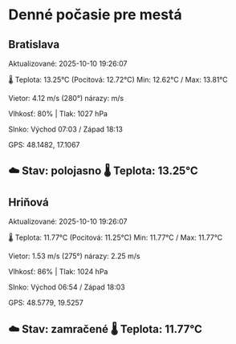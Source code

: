 ﻿# Denné počasie pre mestá

## Bratislava
Aktualizované: 2025-10-10 19:26:07

🌡️ Teplota: 13.25°C 
(Pocitová: 12.72°C)
Min: 12.62°C / Max: 13.81°C

Vietor: 4.12 m/s    (280°) 
nárazy:  m/s

Vlhkosť: 80% | Tlak: 1027 hPa

Slnko: Východ 07:03 / Západ 18:13

GPS: 48.1482, 17.1067

☁️ Stav: polojasno        🌡️ Teplota: 13.25°C
---

## Hriňová
Aktualizované: 2025-10-10 19:26:07

🌡️ Teplota: 11.77°C 
(Pocitová: 11.25°C)
Min: 11.77°C / Max: 11.77°C

Vietor: 1.53 m/s (275°)
nárazy: 2.25 m/s

Vlhkosť: 86% | Tlak: 1024 hPa

Slnko: Východ 06:54 / Západ 18:03

GPS: 48.5779, 19.5257

☁️ Stav: zamračené        🌡️ Teplota: 11.77°C
---
